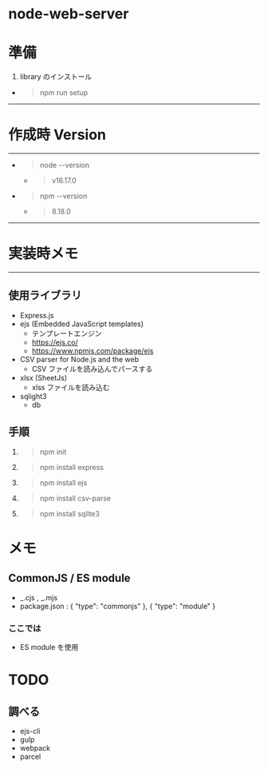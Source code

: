 # node-web-server

# 準備

1. library のインストール

- > npm run setup

---

# 作成時 Version

---

- > node --version
  - > v16.17.0
- > npm --version
  - > 8.18.0

---

# 実装時メモ

---

## 使用ライブラリ

- Express.js
- ejs (Embedded JavaScript templates)
  - テンプレートエンジン
  - https://ejs.co/
  - https://www.npmjs.com/package/ejs
- CSV parser for Node.js and the web
  - CSV ファイルを読み込んでパースする
- xlsx (SheetJs)
  - xlss ファイルを読み込む
- sqlight3
  - db

## 手順

1. > npm init
1. > npm install express
1. > npm install ejs
1. > npm install csv-parse
1. > npm install sqlite3

# メモ

## CommonJS / ES module

- _.cjs , _.mjs
- package.json : { "type": "commonjs" }, { "type": "module" }

### ここでは

- ES module を使用

# TODO

## 調べる

- ejs-cli
- gulp
- webpack
- parcel
